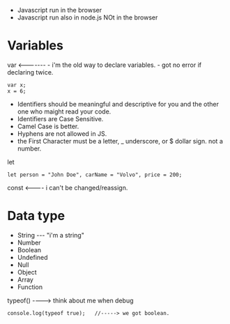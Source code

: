 - Javascript run in the browser
- Javascript run also in node.js NOt in the browser

# Variables

var  <------- - i'm the old way to declare variables.
              - got no error if declaring twice. 

    var x;
    x = 6;

- Identifiers should be meaningful and descriptive for you and the other one who maight read your code.
- Identifiers are Case Sensitive.
- Camel Case is better.
- Hyphens are not allowed in JS.
- the First Character must be a letter, _ underscore, or $ dollar sign. not a number.

let
  
    let person = "John Doe", carName = "Volvo", price = 200;

const  <---- i can't be changed/reassign.

# Data type

- String --- "i'm a string"
- Number
- Boolean
- Undefined
- Null
- Object
- Array
- Function

typeof()  ----> think about me when debug

    console.log(typeof true);   //-----> we got boolean.